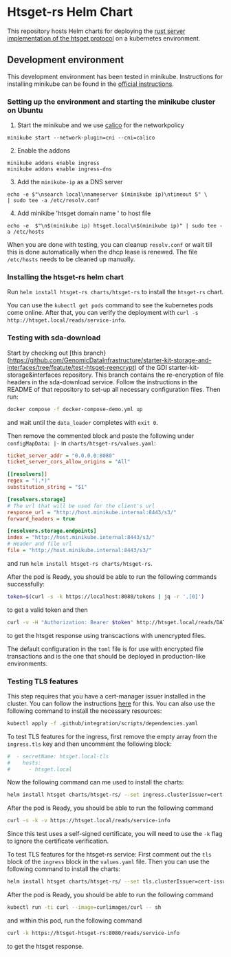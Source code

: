 # Htsget-rs Helm Chart
This repository hosts Helm charts for deploying the [rust server implementation of the htsget protocol](https://github.com/umccr/htsget-rs) on a kubernetes environment.

## Development environment

This development environment has been tested in minikube. Instructions for
installing minikube can be found in the
[official instructions](https://minikube.sigs.k8s.io/docs/start/).

### Setting up the environment and starting the minikube cluster on Ubuntu

1. Start the minikube and we use [calico](https://docs.tigera.io/calico/latest/getting-started/kubernetes/minikube) for the networkpolicy

```
minikube start --network-plugin=cni --cni=calico
```
2. Enable the addons
```
minikube addons enable ingress
minikube addons enable ingress-dns
```
3. Add the `minikube-ip` as a DNS server
```
echo -e $"\nsearch local\nnameserver $(minikube ip)\ntimeout 5" \
| sudo tee -a /etc/resolv.conf
```
4. Add minikibe 'htsget domain name ' to host file
```
echo -e  $"\n$(minikube ip) htsget.local\n$(minikube ip)" | sudo tee -a /etc/hosts
```
When you are done with testing, you can cleanup `resolv.conf` or wait till this is done automatically when the dhcp lease is renewed. The file `/etc/hosts` needs to be cleaned up manually.


### Installing the htsget-rs helm chart

Run `helm install htsget-rs charts/htsget-rs` to install the  `htsget-rs` chart.

You can use the `kubectl get pods` command to see the kubernetes pods come online. After that, you can verify the deployment with `curl -s http://htsget.local/reads/service-info`.


### Testing with sda-download

Start by checking out [this branch}(https://github.com/GenomicDataInfrastructure/starter-kit-storage-and-interfaces/tree/featute/test-htsget-reencrypt) of the GDI starter-kit-storage&interfaces repository. This branch contains the re-encryption of file headers in the sda-download service.
Follow the instructions in the README of that repository to set-up all necessary configuration files. Then run:
```sh
docker compose -f docker-compose-demo.yml up
```
and wait until the `data_loader` completes with `exit 0`.

Then remove the commented block and paste the following under `configMapData: |-` in `charts/htsget-rs/values.yaml`:
```ini
ticket_server_addr = "0.0.0.0:8080"
ticket_server_cors_allow_origins = "All"

[[resolvers]]
regex = "(.*)"
substitution_string = "$1"

[resolvers.storage]
# The url that will be used for the client's url
response_url = "http://host.minikube.internal:8443/s3/"
forward_headers = true

[resolvers.storage.endpoints]
index = "http://host.minikube.internal:8443/s3/"
# Header and file url
file = "http://host.minikube.internal:8443/s3/"
```
and run `helm install htsget-rs charts/htsget-rs`.

After the pod is Ready, you should be able to run the following commands successfully:
```sh
token=$(curl -s -k https://localhost:8080/tokens | jq -r '.[0]')
```
to get a valid token and then
```sh
curl -v -H "Authorization: Bearer $token" http://htsget.local/reads/DATASET0001/htsnexus_test_NA12878
```
to get the htsget response using transcactions with unencrypted files.

The default configuration in the `toml` file is for use with encrypted file transactions and is the one that should be deployed in production-like environments.

### Testing TLS features

This step requires that you have a cert-manager issuer installed in the cluster. You can follow the instructions [here](https://cert-manager.io/docs/installation/kubernetes/) for this. You can also use the following command to install the necessary resources:
```sh
kubectl apply -f .github/integration/scripts/dependencies.yaml
```

To test TLS features for the ingress, first remove the empty array from the `ingress.tls` key and then uncomment the following block:
```yaml
#  - secretName: htsget.local-tls
#    hosts:
#      - htsget.local
```
Now the following command can me used to install the charts:
```sh
helm install htsget charts/htsget-rs/ --set ingress.clusterIssuer=cert-issuer
```
After the pod is Ready, you should be able to run the following command
```sh
curl -s -k -v https://htsget.local/reads/service-info
```
Since this test uses a self-signed certificate, you will need to use the `-k` flag to ignore the certificate verification.

To test TLS features for the htsget-rs service:
First comment out the `tls` block of the `ingress` block in the `values.yaml` file. Then you can use the following command to install the charts:
```sh
helm install htsget charts/htsget-rs/ --set tls.clusterIssuer=cert-issuer --set tls.enabled=true --set htsget.tls.ticketServer.key="tls.key" --set htsget.tls.ticketServer.cert="tls.crt"
```
After the pod is Ready, you should be able to run the following command
```sh
kubectl run -ti curl --image=curlimages/curl -- sh
```
and within this pod, run the following command
```sh
curl -k https://htsget-htsget-rs:8080/reads/service-info
```
to get the htsget response.
